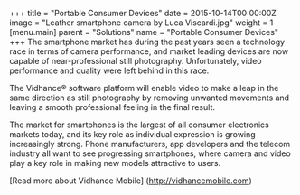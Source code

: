 +++
title = "Portable Consumer Devices"
date = 2015-10-14T00:00:00Z
image = "Leather smartphone camera by Luca Viscardi.jpg"
weight = 1
[menu.main]
parent = "Solutions"
name = "Portable Consumer Devices"
+++
The smartphone market has during the past years seen a technology race in terms of camera performance, and market leading devices are now capable of near-professional still photography. Unfortunately, video performance and quality were left behind in this race.

The Vidhance® software platform will enable video to make a leap in the same direction as still photography by removing unwanted movements and leaving a smooth professional feeling in the final result.
<!--more-->
The market for smartphones is the largest of all consumer electronics markets today, and its key role as individual expression is growing increasingly strong. Phone manufacturers, app developers and the telecom industry all want to see progressing smartphones, where camera and video play a key role in making new models attractive to users.

[Read more about Vidhance Mobile] (http://vidhancemobile.com)
